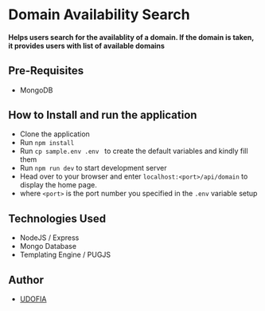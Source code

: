# Domain Availability Search

#### Helps users search for the availablity of a domain. If the domain is taken, it provides users with list of available domains

## Pre-Requisites

- MongoDB

## How to Install and run the application

- Clone the application
- Run `npm install`
- Run `cp sample.env .env ` to create the default variables and kindly fill them
- Run `npm run dev` to start development server
- Head over to your browser and enter `localhost:<port>/api/domain` to display the home page.
- where `<port>` is the port number you specified in the `.env` variable setup

## Technologies Used

- NodeJS / Express
- Mongo Database
- Templating Engine / PUGJS

## Author

- [UDOFIA](https://github.com/udofia2)
